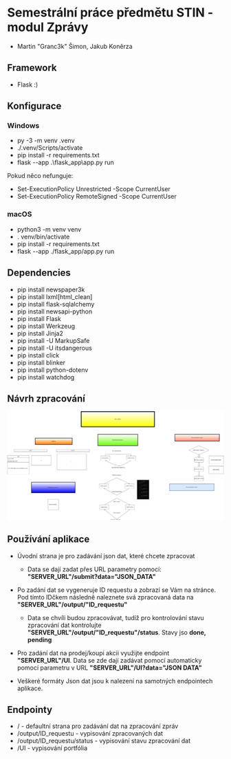 # Semestrální práce předmětu STIN - modul Zprávy

- Martin "Granc3k" Šimon, Jakub Koněrza

## Framework

- Flask :)

## Konfigurace

### Windows
- py -3 -m venv .venv
- ./.venv/Scripts/activate
- pip install -r requirements.txt
- flask --app .\flask_app\app.py run

Pokud něco nefunguje:
- Set-ExecutionPolicy Unrestricted -Scope CurrentUser
- Set-ExecutionPolicy RemoteSigned -Scope CurrentUser

### macOS
- python3 -m venv venv
- . venv/bin/activate
- pip install -r requirements.txt
- flask --app ./flask_app/app.py run

## Dependencies
- pip install newspaper3k
- pip install lxml[html_clean]
- pip install flask-sqlalchemy
- pip install newsapi-python
- pip install Flask
- pip install Werkzeug
- pip install Jinja2
- pip install -U MarkupSafe
- pip install -U itsdangerous
- pip install click
- pip install blinker
- pip install python-dotenv
- pip install watchdog

## Návrh zpracování
![diagram](./Dokumentace/navrh_zpracovani.svg)

## Používání aplikace
- Úvodní strana je pro zadávání json dat, které chcete zpracovat
    - Data se dají zadat přes URL parametry pomocí: **"SERVER_URL"/submit?data="JSON_DATA"**
- Po zadání dat se vygeneruje ID requestu a zobrazí se Vám na stránce. Pod tímto IDčkem následně naleznete svá zpracovaná data na **"SERVER_URL"/output/"ID_requestu"**
    -   Data se chvíli budou zpracovávat, tudíž pro kontrolování stavu zpracování dat kontrolujte **"SERVER_URL"/output/"ID_requestu"/status**. Stavy jso **done, pending**
- Pro zadání dat na prodej/koupi akcii využijte endpoint **"SERVER_URL"/UI**. Data se zde dají zadávat pomocí automaticky pomocí parametru v URL **"SERVER_URL"/UI?data="JSON DATA"**

- Veškeré formáty Json dat jsou k nalezení na samotných endpointech aplikace.


## Endpointy
- / - defaultní strana pro zadávání dat na zpracování zpráv
- /output/ID_requestu - vypisování zpracovaných dat
- /output/ID_requestu/status - vypisování stavu zpracování dat
- /UI - vypisování portfólia

